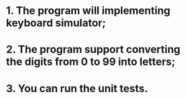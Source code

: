 # 1. The program will implementing keyboard simulator;

# 2. The program support converting the digits from 0 to 99 into letters;

# 3. You can run the unit tests.

